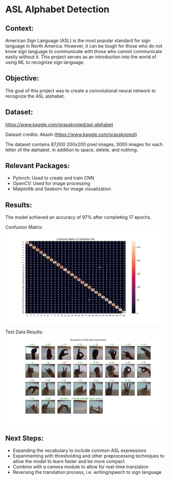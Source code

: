# ASL Alphabet Detection

## Context:
American Sign Language (ASL) is the most popular standard for sign language in North America. However, it can be tough for those who do not know sign language to communicate with those who cannot communicate easily without it. This project serves as an introduction into the world of using ML to recognize sign language.

## Objective:
The goal of this project was to create a convolutional neural network to recognize the  ASL alphabet.

## Dataset:
https://www.kaggle.com/grassknoted/asl-alphabet

Dataset credits: Akash (https://www.kaggle.com/grassknoted)

The dataset contains 87,000 200x200 pixel images; 3000 images for each letter of the alphabet, in addition to space, delete, and nothing. 

## Relevant Packages:
* Pytorch: Used to create and train CNN
* OpenCV: Used for image processing
* Matplotlib and Seaborn for image visualization

## Results:
The model achieved an accuracy of 97% after completing 17 epochs.

Confusion Matrix:
![alt text](https://github.com/AnannayS/ASL_Alphabet_Detection/blob/main/cf_matrix.png?raw=true)

Test Data Results:
![alt text](https://github.com/AnannayS/ASL_Alphabet_Detection/blob/main/test_results.png?raw=true)

## Next Steps:
* Expanding the vocabulary to include common ASL expressions
* Experimenting with thresholding and other preprocessing techniques to allow the model to learn faster and be more compact
* Combine with a camera module to allow for real-time translation
* Reversing the translation process, i.e. writing/speech to sign language
